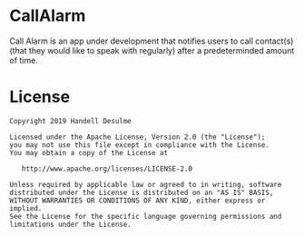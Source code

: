 # CallAlarm

Call Alarm is an app under development that notifies users to call contact(s) (that they would like to speak with regularly) after a predeterminded amount of time.

# License

```
Copyright 2019 Handell Desulme

Licensed under the Apache License, Version 2.0 (the "License");
you may not use this file except in compliance with the License.
You may obtain a copy of the License at

   http://www.apache.org/licenses/LICENSE-2.0

Unless required by applicable law or agreed to in writing, software
distributed under the License is distributed on an "AS IS" BASIS,
WITHOUT WARRANTIES OR CONDITIONS OF ANY KIND, either express or implied.
See the License for the specific language governing permissions and
limitations under the License.
```

